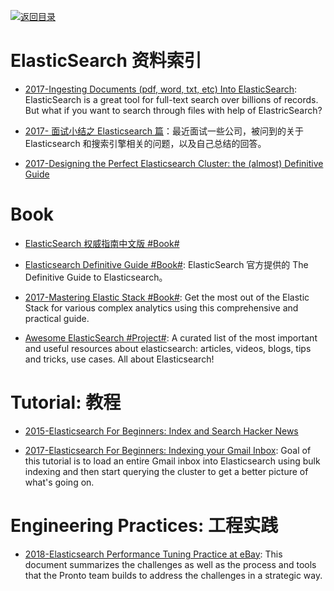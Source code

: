 [![返回目录](https://parg.co/UGo)](https://github.com/wxyyxc1992/Awesome-Reference) 


# ElasticSearch 资料索引

* [2017-Ingesting Documents (pdf, word, txt, etc) Into ElasticSearch](https://blog.ambar.cloud/ingesting-documents-pdf-word-txt-etc-into-elasticsearch/): ElasticSearch is a great tool for full-text search over billions of records. But what if you want to search through files with help of ElastricSearch?

* [2017- 面试小结之 Elasticsearch 篇](http://ginobefunny.com/post/elasticsearch_interview_questions/)：最近面试一些公司，被问到的关于 Elasticsearch 和搜索引擎相关的问题，以及自己总结的回答。

* [2017-Designing the Perfect Elasticsearch Cluster: the (almost) Definitive Guide](https://parg.co/byu)

# Book

* [ElasticSearch 权威指南中文版 #Book#](http://es.xiaoleilu.com/010_Intro/00_README.html)

* [Elasticsearch Definitive Guide #Book#](https://github.com/elastic/elasticsearch-definitive-guide): ElasticSearch 官方提供的 The Definitive Guide to Elasticsearch。

* [2017-Mastering Elastic Stack #Book#](https://parg.co/bgs): Get the most out of the Elastic Stack for various complex analytics using this comprehensive and practical guide.

- [Awesome ElasticSearch #Project#](https://github.com/dzharii/awesome-elasticsearch): A curated list of the most important and useful resources about elasticsearch: articles, videos, blogs, tips and tricks, use cases. All about Elasticsearch!

# Tutorial: 教程

* [2015-Elasticsearch For Beginners: Index and Search Hacker News](https://github.com/oliver006/elasticsearch-hn)

* [2017-Elasticsearch For Beginners: Indexing your Gmail Inbox](https://github.com/oliver006/elasticsearch-gmail): Goal of this tutorial is to load an entire Gmail inbox into Elasticsearch using bulk indexing and then start querying the cluster to get a better picture of what's going on.

# Engineering Practices: 工程实践

* [2018-Elasticsearch Performance Tuning Practice at eBay](https://parg.co/Utg): This document summarizes the challenges as well as the process and tools that the Pronto team builds to address the challenges in a strategic way.
